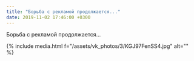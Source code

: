 ```yaml
---
title: "Борьба с рекламой продолжается..."
date: 2019-11-02 17:46:00 +0300
---
```


Борьба с рекламой продолжается...

{% include media.html f="/assets/vk_photos/3/KGJ97FenSS4.jpg" alt="" %}
